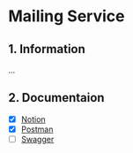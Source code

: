 # Mailing Service

## 1. Information
...

## 2. Documentaion
- [x] [Notion](https://www.notion.so/Mailing-Service-26068813017d481c9318781e0ef115e0)
- [X] [Postman](https://documenter.getpostman.com/view/9957120/TzmBBtEc)
- [ ] [Swagger]()

